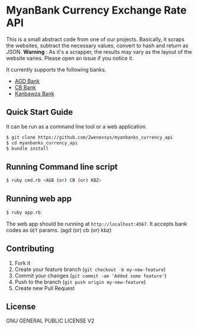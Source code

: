 MyanBank Currency Exchange Rate API
===================================

This is a small abstract code from one of our projects.
Basically, it scraps the websites, subtract the necessary values, convert to hash and return as JSON.
**Warning** : As it's a scrapper, the results may vary as the layout of the website varies. Please open an issue if you notice it.

It currently supports the following banks.
* [AGD Bank][1]
* [CB Bank][2]
* [Kanbawza Bank][3]

Quick Start Guide
-----------------
It can be run as a command line tool or a web application.

```bash
$ git clone https://github.com/Zwenexsys/myanbanks_currency_api
$ cd myanbanks_currency_api
$ bundle install
```

Running Command line script
---------------------------
```bash
$ ruby cmd.rb <AGB (or) CB (or) KBZ>
```

Running web app
---------------
```bash
$ ruby app.rb
```
The web app should be running at `http://localhost:4567`.
It accepts bank codes as `GET` params. (agd (or) cb (or) kbz)


Contributing
------------

1. Fork it
2. Create your feature branch (`git checkout -b my-new-feature`)
3. Commit your changes (`git commit -am 'Added some feature'`)
4. Push to the branch (`git push origin my-new-feature`)
5. Create new Pull Request

License
-------
GNU GENERAL PUBLIC LICENSE V2


[1]: http://www.agdbank.com/category/exchange-rate/
[2]: http://www.cbbank.com.mm/exchange_rate.aspx
[3]: http://www.kbzbank.com/en
